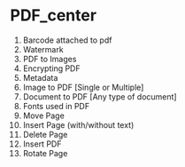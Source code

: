 # PDF_center

  1. Barcode attached to pdf 
  2. Watermark 
  3. PDF to Images
  4. Encrypting PDF
  5. Metadata
  6. Image to PDF [Single or Multiple]
  7. Document to PDF [Any type of document]
  8. Fonts used in PDF
  9. Move Page
 10. Insert Page (with/without text)
 11. Delete Page
 12. Insert PDF
 13. Rotate Page
